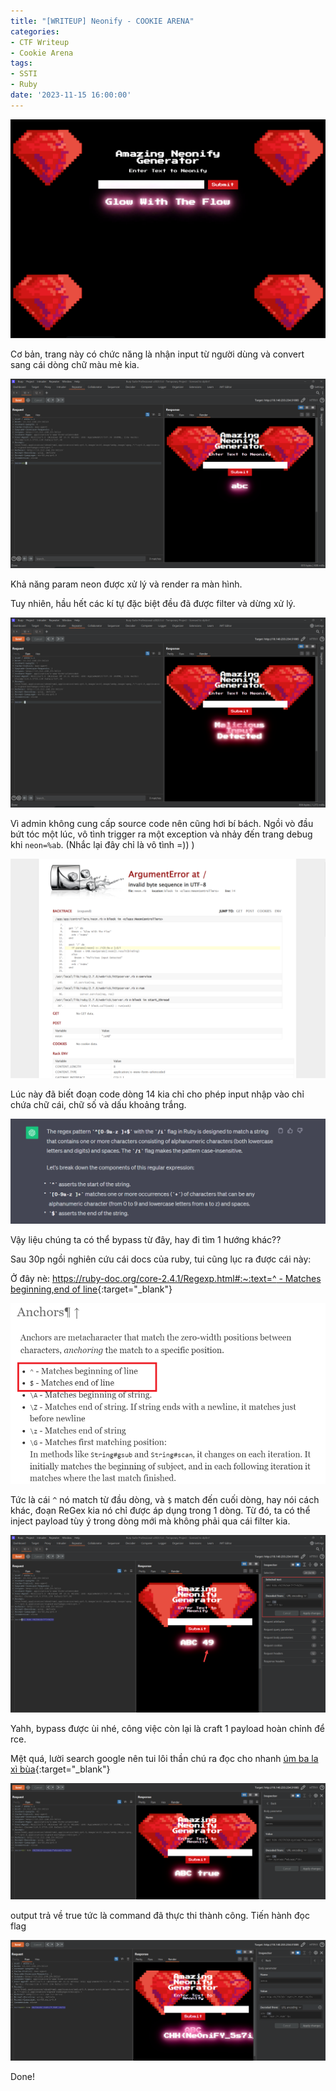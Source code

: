 ```yaml
---
title: "[WRITEUP] Neonify - COOKIE ARENA"
categories:
- CTF Writeup
- Cookie Arena
tags:
- SSTI
- Ruby
date: '2023-11-15 16:00:00'
---
```


![Neonify](/assets/img/posts/Neonify-CookieArena/Untitled.png)

Cơ bản, trang này có chức năng là nhận input từ người dùng và convert sang cái dòng chữ màu mè kia. 

![Neonify](/assets/img/posts/Neonify-CookieArena/Untitled%201.png)

Khả năng param neon được xử lý và render ra màn hình.

Tuy nhiên, hầu hết các kí tự đặc biệt đều đã được filter và dừng xử lý.

![Neonify](/assets/img/posts/Neonify-CookieArena/Untitled%202.png)

Vì admin không cung cấp source code nên cũng hơi bí bách. Ngồi vò đầu bứt tóc một lúc, vô tình trigger ra một exception và nhảy đến trang debug khi `neon=%ab`. (Nhắc lại đây chỉ là vô tình =)) )

![Neonify](/assets/img/posts/Neonify-CookieArena/Untitled%203.png)

Lúc này đã biết đoạn code dòng 14 kia chỉ cho phép input nhập vào chỉ chứa chữ cái, chữ số và dấu khoảng trắng. 

![Neonify](/assets/img/posts/Neonify-CookieArena/Untitled%204.png)

Vậy liệu chúng ta có thể bypass từ đây, hay đi tìm 1 hướng khác??

Sau 30p ngồi nghiên cứu cái docs của ruby, tui cũng lục ra được cái này:

Ở đây nè: [https://ruby-doc.org/core-2.4.1/Regexp.html#:~:text=^ - Matches beginning,end of line](https://ruby-doc.org/core-2.4.1/Regexp.html#:~:text=%5E%20%2D%20Matches%20beginning,end%20of%20line){:target="\_blank"}

![Neonify](/assets/img/posts/Neonify-CookieArena/Untitled%205.png)

Tức là cái `^` nó match từ đầu dòng, và `$` match đến cuối dòng, hay nói cách khác, đoạn ReGex kia nó chỉ được áp dụng trong 1 dòng. Từ đó, ta có thể inject payload tùy ý trong dòng mới mà không phải qua cái filter kia.

![Neonify](/assets/img/posts/Neonify-CookieArena/Untitled%206.png)

Yahh, bypass được ùi nhé, công việc còn lại là craft 1 payload hoàn chỉnh để rce.

Mệt quá, lười search google nên tui lôi thần chú ra đọc cho nhanh [úm ba la xì bùa](https://book.hacktricks.xyz/pentesting-web/ssti-server-side-template-injection#erb-ruby){:target="\_blank"}

![Neonify](/assets/img/posts/Neonify-CookieArena/Untitled%207.png)

output trả về true tức là command đã thực thi thành công. Tiến hành đọc flag

![Neonify](/assets/img/posts/Neonify-CookieArena/Untitled%208.png)

Done!
